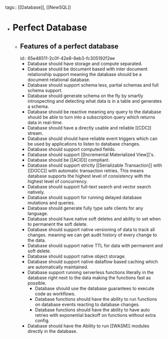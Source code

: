 tags:: [[Database]], [[NewSQL]]

- # Perfect Database
	- ## Features of a perfect database
	  id:: 65e48511-2c0f-42e8-8eb3-fc305192f2ee
		- Database should have storage and compute separated.
		- Database should be document based with inter document relationship support meaning the database should be a document relational database.
		- Database should support schema less, partial schemas and full schema support.
		- Database should generate schema on the fly by smartly introspecting and detecting what data is in a table and generates a schema.
		- Database should be reactive meaning any query to the database should be able to turn into a subscription query which returns data in real-time.
		- Database should have a directly usable and reliable [[CDC]] stream.
		- Database should should have reliable event triggers which can be used by applications to listen to database changes.
		- Database should support computed fields.
		- Database should support [[Incremental Materialized View]]'s.
		- Database should be [[ACID]] compliant.
		- Database should support strictly [[Serializable Transaction]] with [[DOCC]] with automatic transaction retries. This means database supports the highest level of consistency with the highest level of concurrency.
		- Database should support full-text search and vector search natively.
		- Database should support for running delayed database mutations and queries.
		- Database should generate fully type safe clients for any language.
		- Database should have native soft deletes and ability to set when to permanent the soft delete.
		- Database should support native versioning of data to track all changes. meaning we can get audit history of every change to the data.
		- Database should support native TTL for data with permanent and soft delete.
		- Database should support native object storage.
		- Database should support native dataflow based caching which are automatically maintained.
		- Database support running serverless functions literally in the database right next to the data making the functions fast as possible.
			- Database should use the database guarantees to execute code as workflows.
			- Database functions should have the ability to run functions on database events reacting to database changes.
			- Database functions should have the ability to have auto retries with exponential backoff on functions without extra config.
		- Database should have the Ability to run [[WASM]] modules directly in the database.